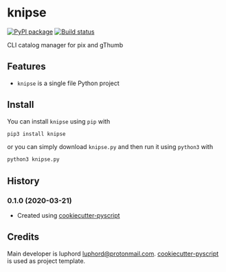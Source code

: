 # knipse

[![PyPI package](https://img.shields.io/pypi/v/knipse)](https://pypi.python.org/pypi/knipse)
[![Build status](https://img.shields.io/travis/luphord/knipse)](https://travis-ci.org/luphord/knipse)

CLI catalog manager for pix and gThumb

## Features
* `knipse` is a single file Python project

## Install

You can install `knipse` using `pip` with

```bash
pip3 install knipse
```

or you can simply download `knipse.py` and then run it using `python3` with

```bash
python3 knipse.py
```

## History

### 0.1.0 (2020-03-21)
* Created using [cookiecutter-pyscript](https://github.com/luphord/cookiecutter-pyscript)

## Credits

Main developer is luphord <luphord@protonmail.com>. [cookiecutter-pyscript](https://github.com/luphord/cookiecutter-pyscript) is used as project template.
